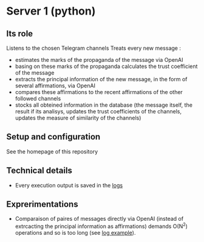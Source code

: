 # Server 1 (python)
## Its role
Listens to the chosen Telegram channels
Treats every new message :
- estimates the marks of the propaganda of the message via OpenAI
- basing on these marks of the propaganda calculates the trust coefficient of the message 
- extracts the principal information of the new message, in the form of several affirmations, via OpenAI
- compares these affirmations to the recent affirmations of the other followed channels
- stocks all obteined information in the database (the message itself, the result if its analisys, updates the trust coefficients of the channels, updates the measure of similarity of the channels)

  
## Setup and configuration
See the homepage of this repository

## Technical details
- Every execution output is saved in the [logs](https://github.com/akostrik/stage_telegram/tree/main/server1/log) 

## Exprerimentations
- Comparaison of paires of messages directly via OpenAI (instead of extrcacting the principal information as affirmations) demands O(N<sup>2</sup>) operations and so is too long (see [log example](https://github.com/akostrik/stage_telegram/blob/main/server1/log/log_2023_09_28_18h08%20ERROR%20LIMITE%20GPT4.txt)).
